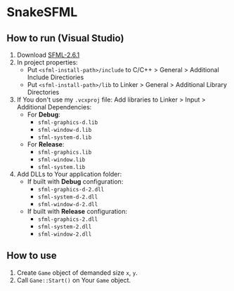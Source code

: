 # SnakeSFML

## How to run (Visual Studio)

1. Download [SFML-2.6.1](https://www.sfml-dev.org/download/sfml/2.6.1/)
2. In project properties:
   - Put `<sfml-install-path>/include` to C/C++ > General > Additional Include Directiories
   - Put `<sfml-install-path>/lib` to Linker > General > Additional Library Directories
3. If You don't use my `.vcxproj` file:
   Add libraries to Linker > Input > Additional Dependencies:
   - For **Debug**:
     - `sfml-graphics-d.lib`
     - `sfml-window-d.lib`
     - `sfml-system-d.lib`
   - For **Release**:
     - `sfml-graphics.lib`
     - `sfml-window.lib`
     - `sfml-system.lib`
4. Add DLLs to Your application folder:
   - If built with **Debug** configuration:
     - `sfml-graphics-d-2.dll`
     - `sfml-system-d-2.dll`
     - `sfml-window-d-2.dll`
   - If built with **Release** configuration:
     - `sfml-graphics-2.dll`
     - `sfml-system-2.dll`
     - `sfml-window-2.dll`
    
## How to use

1. Create `Game` object of demanded size `x`, `y`.
2. Call `Gane::Start()` on Your `Game` object.
